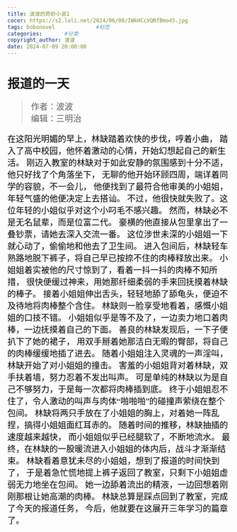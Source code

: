 ```yaml
---
title: 波波的奇妙小说1
cocer: https://s2.loli.net/2024/06/08/IWkHCcVQRfBmo45.jpg
tags: bobonovel             #标签
categories:	      #分类
copyright_author: 波波
date: 2024-07-09 20:00:00
---
```

<font face="kaiti">

  <h1>报道的一天</h1>
  <font style="color:black;font-size:19px;font-weight:450">
    
  >作者：波波  
  >编辑：三明治  
    
在这阳光明媚的早上，林缺踏着欢快的步伐，哼着小曲，
踏入了高中校园，他怀着激动的心情，开始幻想起自己的新生活。
刚迈入教室的林缺对于如此安静的氛围感到十分不适，他只好找了个角落坐下，
无聊的他开始环顾四周，端详着同学的容貌，不一会儿，
他便找到了最符合他审美的小姐姐，年轻气盛的他便决定上去搭讪。
不过，他很快就失败了。这位年轻的小姐似乎对这个小叼毛不感兴趣。
然而，林缺必不是无名鼠辈，而是位富二代。
豪横的他直接从包里拿出了一叠钞票，请她去深入交流一番。
这位涉世未深的小姐姐一下就心动了，偷偷地和他去了卫生间。
进入包间后，林缺轻车熟路地脱下裤子，将自己早已按捺不住的肉棒释放出来。
小姐姐着实被他的尺寸惊到了，看着一抖一抖的肉棒不知所措，
很快便缓过神来，用她那纤细柔弱的手来回抚摸着林缺的棒子。
接着小姐姐伸出舌头，轻轻地舔了舔龟头，便迫不及待地将肉棒整个含住。
林缺则一脸享受地看着，感慨小姐姐的口技不错。
小姐姐似乎是等不及了，一边卖力地口着肉棒，一边抚摸着自己的下面。
善良的林缺发现后，一下子便扒下了她的裙子，
用双手掰着她那洁白无暇的臀部，将自己的肉棒缓缓地插了进去。
随着小姐姐注入灵魂的一声淫叫，林缺开始了对小姐姐的撞击。
害羞的小姐姐背对着林缺，双手扶着墙，努力忍着不发出叫声。
可是单纯的林缺以为是自己不够努力，于是每一次都将肉棒插到底。
终于小姐姐忍不住了，令人激动的叫声与肉体“啪啪啪”的碰撞声萦绕在整个包间。
林缺将两只手放在了小姐姐的胸上，对着她一阵乱捏，搞得小姐姐面红耳赤的。
随着时间的推移，林缺抽插的速度越来越快，
而小姐姐似乎已经腿软了，不断地流水。
最终，在林缺的一股暖流进入小姐姐的体内后，战斗才渐渐结束。
林缺看着意犹未尽的小姐姐，想到了报道的时间快到了，
于是着急忙慌地提上裤子返回了教室，只剩下小姐姐虚弱无力地坐在包间。
她一边舔着流出的精液，一边回想着刚刚那根让她高潮的肉棒。
林缺总算是踩点回到了教室，完成了今天的报道任务，
今后，他就要在这展开三年学习的篇章了。
  </font>
</font>